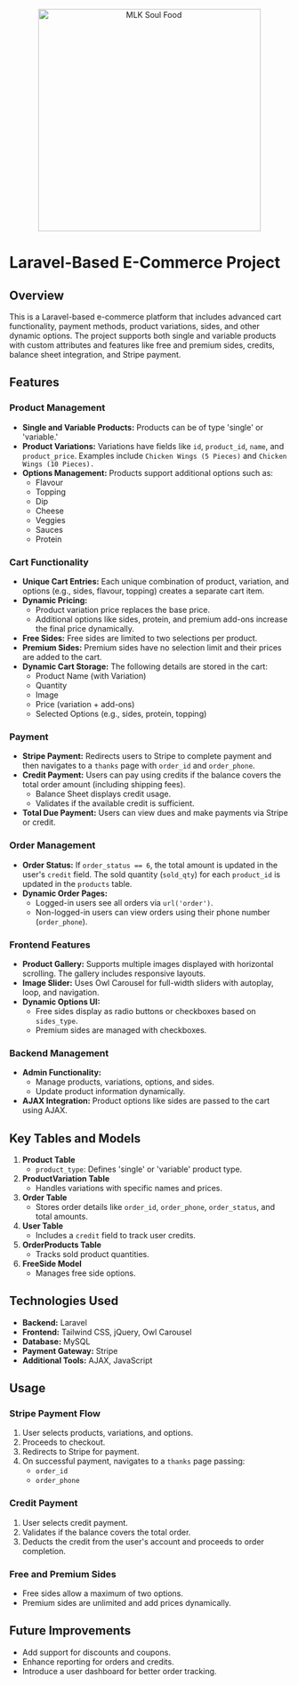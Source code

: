 <p align="center"><a href="https://mlksoulfood.com/" target="_blank"><img src="https://mlksoulfood.com/uploads/website-images/logo-2024-02-25-10-28-49-9781.png" width="400" alt="MLK Soul Food"></a></p>

# Laravel-Based E-Commerce Project

## Overview
This is a Laravel-based e-commerce platform that includes advanced cart functionality, payment methods, product variations, sides, and other dynamic options. The project supports both single and variable products with custom attributes and features like free and premium sides, credits, balance sheet integration, and Stripe payment.

## Features
### Product Management
- **Single and Variable Products:** Products can be of type 'single' or 'variable.'
- **Product Variations:** Variations have fields like `id`, `product_id`, `name`, and `product_price`. Examples include `Chicken Wings (5 Pieces)` and `Chicken Wings (10 Pieces).`
- **Options Management:** Products support additional options such as:
  - Flavour
  - Topping
  - Dip
  - Cheese
  - Veggies
  - Sauces
  - Protein

### Cart Functionality
- **Unique Cart Entries:** Each unique combination of product, variation, and options (e.g., sides, flavour, topping) creates a separate cart item.
- **Dynamic Pricing:**
  - Product variation price replaces the base price.
  - Additional options like sides, protein, and premium add-ons increase the final price dynamically.
- **Free Sides:** Free sides are limited to two selections per product.
- **Premium Sides:** Premium sides have no selection limit and their prices are added to the cart.
- **Dynamic Cart Storage:** The following details are stored in the cart:
  - Product Name (with Variation)
  - Quantity
  - Image
  - Price (variation + add-ons)
  - Selected Options (e.g., sides, protein, topping)

### Payment
- **Stripe Payment:** Redirects users to Stripe to complete payment and then navigates to a `thanks` page with `order_id` and `order_phone`.
- **Credit Payment:** Users can pay using credits if the balance covers the total order amount (including shipping fees).
  - Balance Sheet displays credit usage.
  - Validates if the available credit is sufficient.
- **Total Due Payment:** Users can view dues and make payments via Stripe or credit.

### Order Management
- **Order Status:** If `order_status == 6`, the total amount is updated in the user's `credit` field. The sold quantity (`sold_qty`) for each `product_id` is updated in the `products` table.
- **Dynamic Order Pages:**
  - Logged-in users see all orders via `url('order')`.
  - Non-logged-in users can view orders using their phone number (`order_phone`).

### Frontend Features
- **Product Gallery:** Supports multiple images displayed with horizontal scrolling. The gallery includes responsive layouts.
- **Image Slider:** Uses Owl Carousel for full-width sliders with autoplay, loop, and navigation.
- **Dynamic Options UI:**
  - Free sides display as radio buttons or checkboxes based on `sides_type`.
  - Premium sides are managed with checkboxes.

### Backend Management
- **Admin Functionality:**
  - Manage products, variations, options, and sides.
  - Update product information dynamically.
- **AJAX Integration:** Product options like sides are passed to the cart using AJAX.

## Key Tables and Models
1. **Product Table**
   - `product_type`: Defines 'single' or 'variable' product type.
2. **ProductVariation Table**
   - Handles variations with specific names and prices.
3. **Order Table**
   - Stores order details like `order_id`, `order_phone`, `order_status`, and total amounts.
4. **User Table**
   - Includes a `credit` field to track user credits.
5. **OrderProducts Table**
   - Tracks sold product quantities.
6. **FreeSide Model**
   - Manages free side options.



## Technologies Used
- **Backend:** Laravel
- **Frontend:** Tailwind CSS, jQuery, Owl Carousel
- **Database:** MySQL
- **Payment Gateway:** Stripe
- **Additional Tools:** AJAX, JavaScript

## Usage
### Stripe Payment Flow
1. User selects products, variations, and options.
2. Proceeds to checkout.
3. Redirects to Stripe for payment.
4. On successful payment, navigates to a `thanks` page passing:
   - `order_id`
   - `order_phone`

### Credit Payment
1. User selects credit payment.
2. Validates if the balance covers the total order.
3. Deducts the credit from the user's account and proceeds to order completion.

### Free and Premium Sides
- Free sides allow a maximum of two options.
- Premium sides are unlimited and add prices dynamically.

## Future Improvements
- Add support for discounts and coupons.
- Enhance reporting for orders and credits.
- Introduce a user dashboard for better order tracking.
